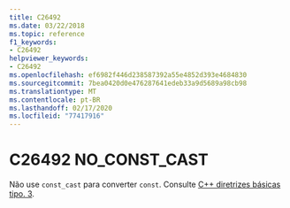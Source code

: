 ```yaml
---
title: C26492
ms.date: 03/22/2018
ms.topic: reference
f1_keywords:
- C26492
helpviewer_keywords:
- C26492
ms.openlocfilehash: ef6982f446d238587392a55e4852d393e4684830
ms.sourcegitcommit: 7bea0420d0e476287641edeb33a9d5689a98cb98
ms.translationtype: MT
ms.contentlocale: pt-BR
ms.lasthandoff: 02/17/2020
ms.locfileid: "77417916"
---
```

# <a name="c26492-no_const_cast"></a>C26492 NO_CONST_CAST

Não use `const_cast` para converter `const`. Consulte [ C++ diretrizes básicas tipo. 3](https://github.com/isocpp/CppCoreGuidelines/blob/master/CppCoreGuidelines.md#SS-type).
